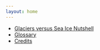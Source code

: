 ```yaml
---
layout: home
---
```


- [Glaciers versus Sea Ice Nutshell](pages/GvSI)
- [Glossary](pages/glossary)
- [Credits](pages/credits)